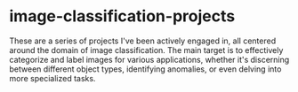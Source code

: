 # image-classification-projects

These are a series of projects I've been actively engaged in, all centered around the domain of image classification. The main target is to effectively categorize and label images for various applications, whether it's discerning between different object types, identifying anomalies, or even delving into more specialized tasks.
